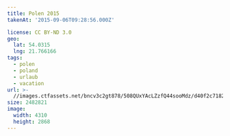 ```yaml
---
title: Polen 2015
takenAt: '2015-09-06T09:28:56.000Z'

license: CC BY-ND 3.0
geo:
  lat: 54.0315
  lng: 21.766166
tags:
  - polen
  - poland
  - urlaub
  - vacation
url: >-
  //images.ctfassets.net/bncv3c2gt878/508QUxYAcLZzfQ44sooMdz/d40f2c71825d6d037640b7582d0687b3/polen-2015_25328781313_o
size: 2482821
image:
  width: 4310
  height: 2868
---
```

